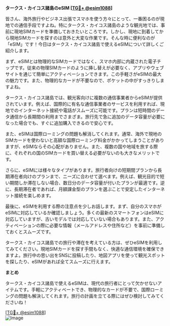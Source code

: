 **タークス・カイコス諸島のeSIM [[TG💪+ @esim1088](https://t.me/s/esim1088)]**

皆さん、海外旅行やビジネス出張でスマホを使う方々にとって、一番困るのが現地での通信手段ですよね。特にタークス・カイコス諸島のような観光地では、事前に現地SIMカードを準備しておきたいところです。しかし、現地に到着してから現地SIMカードを探すのは意外と大変な作業です。そんな時に便利なのが「eSIM」です！今日はタークス・カイコス諸島で使えるeSIMについて詳しくご紹介します。

まず、eSIMとは物理的なSIMカードではなく、スマホ内部に内蔵された電子チップです。従来の物理SIMカードのように挿し替えが必要なく、アプリやウェブサイトを通じて簡単にアクティベーションできます。この手軽さがeSIMの最大の魅力です。また、物理的なカードが不要なので、ポケットの中がすっきりしますよね。

タークス・カイコス諸島では、観光客向けに複数の通信事業者からeSIMが提供されています。例えば、国際的に有名な通信事業者のサービスを利用すれば、現地でのインターネット接続や電話がスムーズに可能です。プランは短時間のデータ通信から長期間の利用までさまざま。旅行先で急に追加のデータ容量が必要になった場合でも、すぐに追加購入できるので安心です。

また、eSIMは国際ローミングの問題も解消してくれます。通常、海外で現地のSIMカードを使わないと高額な国際ローミング料金がかかってしまうことがありますが、eSIMならその心配がありません。また、複数の国や地域を旅する際に、それぞれの国のSIMカードを買い替える必要がないのも大きなメリットです。

さらに、eSIMには様々なタイプがあります。旅行者向けの短期間プランから長期滞在者向けのプランまで、ニーズに合わせて選べます。例えば、観光目的で短い期間しか滞在しない場合、数日分のデータ容量が付いたプランが最適です。逆に、長期滞在者であれば、月額課金型のプランを選ぶことで安定したインターネット接続を楽しめます。

最後に、eSIMを利用する際の注意点を少しお話します。まず、自分のスマホがeSIMに対応しているか確認しましょう。多くの最新のスマートフォンはeSIMに対応していますが、古いモデルでは対応していない場合もあります。また、アクティベーションの際に必要な情報（メールアドレスや住所など）を事前に準備しておくとスムーズです。

タークス・カイコス諸島での旅行や滞在を考えている方は、ぜひeSIMを利用してみてください。現地SIMカードを探す手間もなく、快適な通信環境を確保できますよ。旅行中の思い出をSNSに投稿したり、地図アプリを使って観光スポットを探したり、eSIMがあれば全てスムーズに行えます。

**まとめ**

タークス・カイコス諸島で使えるeSIMは、現代の旅行者にとって欠かせないアイテムです。手軽にアクティベートでき、物理的なカードが不要で、国際ローミングの問題も解決してくれます。旅行の計画を立てる際にはぜひ検討してみてくださいね！

[[TG💪+ @esim1088](https://t.me/s/esim1088)]  
![Image](https://i.postimg.cc/Y0z9fWf4/image.png)